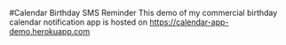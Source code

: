 #Calendar Birthday SMS Reminder
This demo of my commercial birthday calendar notification app is hosted on
https://calendar-app-demo.herokuapp.com
